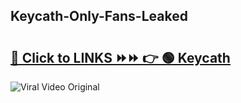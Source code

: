 
 ## Keycath-Only-Fans-Leaked

# <h2><a href="https://clipsfans.com/Keycath&ref=git">🔗 Click to LINKS ⏩⏩ 👉 🟢 Keycath </a></h2>

<a href="https://clipsfans.com/Keycath&ref=git" rel="nofollow" data-target="animated-image.originalLink"><img src="https://i.ibb.co.com/xMMVF88/686577567.gif" alt="Viral Video Original" style="max-width: 100%; display: inline-block;" data-target="animated-image.originalImage"></a>

